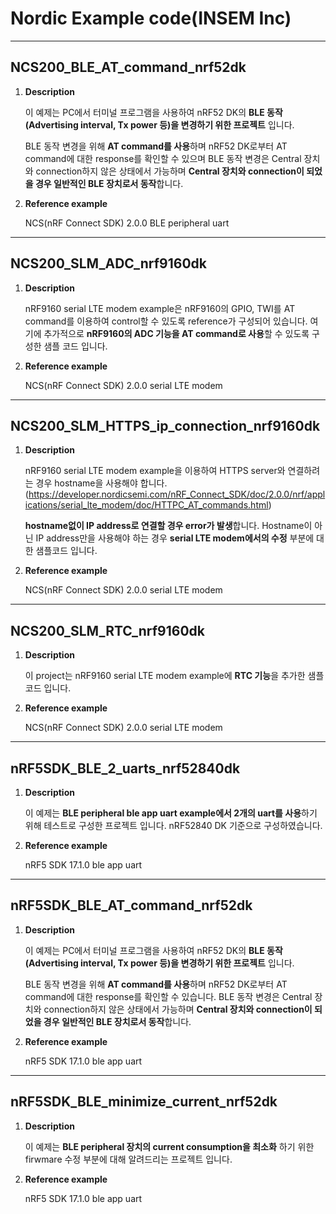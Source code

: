 # Nordic Example code(INSEM Inc)
---
## **NCS200_BLE_AT_command_nrf52dk**

1. **Description**

     이 예제는 PC에서 터미널 프로그램을 사용하여 nRF52 DK의 **BLE 동작(Advertising interval, Tx power 등)을 변경하기 위한 프로젝트** 입니다.

     BLE 동작 변경을 위해 **AT command를 사용**하며 nRF52 DK로부터 AT command에 대한 response를 확인할 수 있으며 BLE 동작 변경은 Central 장치와 connection하지 않은 상태에서 가능하며 **Central 장치와 connection이 되었을 경우 일반적인 BLE 장치로서 동작**합니다.

2. **Reference example**

     NCS(nRF Connect SDK) 2.0.0 BLE peripheral uart


---
## **NCS200_SLM_ADC_nrf9160dk**

1. **Description**

     nRF9160 serial LTE modem example은 nRF9160의 GPIO, TWI를 AT command를 이용하여 control할 수 있도록 reference가 구성되어 있습니다. 여기에 추가적으로 **nRF9160의  ADC 기능을 AT command로 사용**할 수 있도록 구성한 샘플 코드 입니다.

2. **Reference example**

     NCS(nRF Connect SDK) 2.0.0 serial LTE modem


---
## **NCS200_SLM_HTTPS_ip_connection_nrf9160dk**

1. **Description**

     nRF9160 serial LTE modem example을 이용하여 HTTPS server와 연결하려는 경우 hostname을 사용해야 합니다. 
     (https://developer.nordicsemi.com/nRF_Connect_SDK/doc/2.0.0/nrf/applications/serial_lte_modem/doc/HTTPC_AT_commands.html)
     
     **hostname없이 IP address로 연결할 경우 error가 발생**합니다. Hostname이 아닌 IP address만을 사용해야 하는 경우 **serial LTE modem에서의 수정** 부분에 대한 샘플코드 입니다.

2. **Reference example**

     NCS(nRF Connect SDK) 2.0.0 serial LTE modem


---
## **NCS200_SLM_RTC_nrf9160dk**

1. **Description**

     이 project는 nRF9160 serial LTE modem example에 **RTC 기능**을 추가한 샘플 코드 입니다.

2. **Reference example**

     NCS(nRF Connect SDK) 2.0.0 serial LTE modem


---
## **nRF5SDK_BLE_2_uarts_nrf52840dk**

1. **Description**

     이 예제는 **BLE peripheral ble app uart example에서 2개의 uart를 사용**하기 위해 테스트로 구성한 프로젝트 입니다. nRF52840 DK 기준으로 구성하였습니다.
 
     
2. **Reference example**

     nRF5 SDK 17.1.0 ble app uart
     
     
---
## **nRF5SDK_BLE_AT_command_nrf52dk**

1. **Description**

     이 예제는 PC에서 터미널 프로그램을 사용하여 nRF52 DK의 **BLE 동작(Advertising interval, Tx power 등)을 변경하기 위한 프로젝트** 입니다. 
     
     BLE 동작 변경을 위해 **AT command를 사용**하며 nRF52 DK로부터 AT command에 대한 response를 확인할 수 있습니다. BLE 동작 변경은 Central 장치와 connection하지 않은 상태에서 가능하며 **Central 장치와 connection이 되었을 경우 일반적인 BLE 장치로서 동작**합니다. 
     
2. **Reference example**

     nRF5 SDK 17.1.0 ble app uart


---
## **nRF5SDK_BLE_minimize_current_nrf52dk**

1. **Description**

     이 예제는 **BLE peripheral 장치의 current consumption을 최소화** 하기 위한 firwmare 수정 부분에 대해 알려드리는 프로젝트 입니다. 
 
     
2. **Reference example**

     nRF5 SDK 17.1.0 ble app uart



